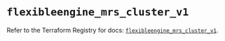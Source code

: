 # `flexibleengine_mrs_cluster_v1`

Refer to the Terraform Registry for docs: [`flexibleengine_mrs_cluster_v1`](https://registry.terraform.io/providers/flexibleenginecloud/flexibleengine/1.46.0/docs/resources/mrs_cluster_v1).

